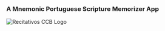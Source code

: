 ### A Mnemonic Portuguese Scripture Memorizer App

![Recitativos CCB Logo](https://github.com/Vineyard-Technologies/Recitativos-CCB/blob/main/src/images/icon.png)